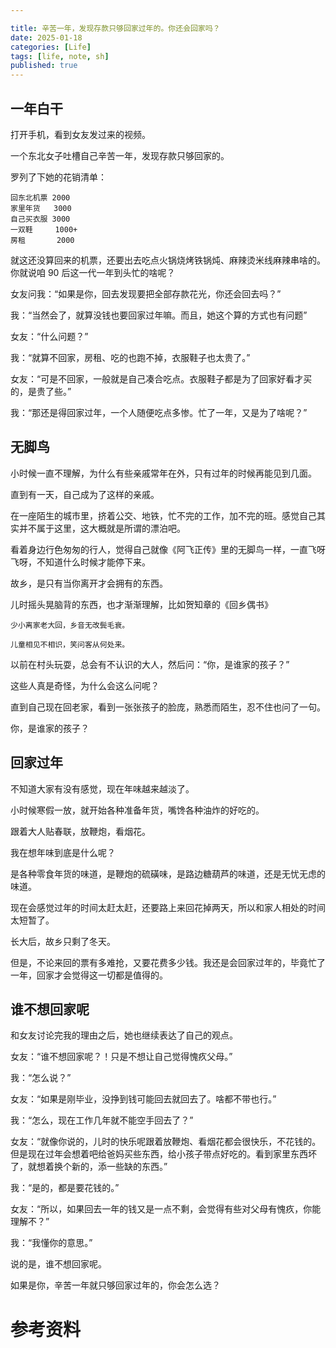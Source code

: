 ```yaml
---

title: 辛苦一年，发现存款只够回家过年的。你还会回家吗？
date: 2025-01-18
categories: [Life]
tags: [life, note, sh]
published: true
---
```


## 一年白干

打开手机，看到女友发过来的视频。

一个东北女子吐槽自己辛苦一年，发现存款只够回家的。

罗列了下她的花销清单：

```
回东北机票 2000
家里年货   3000
自己买衣服 3000
一双鞋     1000+
房租       2000
```

就这还没算回来的机票，还要出去吃点火锅烧烤铁锅炖、麻辣烫米线麻辣串啥的。你就说咱 90 后这一代一年到头忙的啥呢？

女友问我：“如果是你，回去发现要把全部存款花光，你还会回去吗？”

我：“当然会了，就算没钱也要回家过年嘛。而且，她这个算的方式也有问题”

女友：“什么问题？”

我：“就算不回家，房租、吃的也跑不掉，衣服鞋子也太贵了。”

女友：“可是不回家，一般就是自己凑合吃点。衣服鞋子都是为了回家好看才买的，是贵了些。”

我：“那还是得回家过年，一个人随便吃点多惨。忙了一年，又是为了啥呢？”

## 无脚鸟

小时候一直不理解，为什么有些亲戚常年在外，只有过年的时候再能见到几面。

直到有一天，自己成为了这样的亲戚。

在一座陌生的城市里，挤着公交、地铁，忙不完的工作，加不完的班。感觉自己其实并不属于这里，这大概就是所谓的漂泊吧。

看着身边行色匆匆的行人，觉得自己就像《阿飞正传》里的无脚鸟一样，一直飞呀飞呀，不知道什么时候才能停下来。

故乡，是只有当你离开才会拥有的东西。

儿时摇头晃脑背的东西，也才渐渐理解，比如贺知章的《回乡偶书》

```
少小离家老大回，乡音无改鬓毛衰。

儿童相见不相识，笑问客从何处来。
```

以前在村头玩耍，总会有不认识的大人，然后问：“你，是谁家的孩子？”

这些人真是奇怪，为什么会这么问呢？

直到自己现在回老家，看到一张张孩子的脸庞，熟悉而陌生，忍不住也问了一句。

你，是谁家的孩子？

## 回家过年

不知道大家有没有感觉，现在年味越来越淡了。

小时候寒假一放，就开始各种准备年货，嘴馋各种油炸的好吃的。

跟着大人贴春联，放鞭炮，看烟花。

我在想年味到底是什么呢？

是各种零食年货的味道，是鞭炮的硫磺味，是路边糖葫芦的味道，还是无忧无虑的味道。

现在会感觉过年的时间太赶太赶，还要路上来回花掉两天，所以和家人相处的时间太短暂了。

长大后，故乡只剩了冬天。

但是，不论来回的票有多难抢，又要花费多少钱。我还是会回家过年的，毕竟忙了一年，回家才会觉得这一切都是值得的。

## 谁不想回家呢

和女友讨论完我的理由之后，她也继续表达了自己的观点。

女友：“谁不想回家呢？！只是不想让自己觉得愧疚父母。”

我：“怎么说？”

女友：“如果是刚毕业，没挣到钱可能回去就回去了。啥都不带也行。”

我：“怎么，现在工作几年就不能空手回去了？”

女友：“就像你说的，儿时的快乐呢跟着放鞭炮、看烟花都会很快乐，不花钱的。但是现在过年会想着吧给爸妈买些东西，给小孩子带点好吃的。看到家里东西坏了，就想着换个新的，添一些缺的东西。”

我：“是的，都是要花钱的。”

女友：“所以，如果回去一年的钱又是一点不剩，会觉得有些对父母有愧疚，你能理解不？”

我：“我懂你的意思。”

说的是，谁不想回家呢。

如果是你，辛苦一年就只够回家过年的，你会怎么选？

# 参考资料


